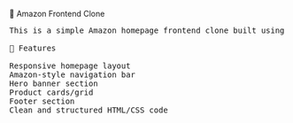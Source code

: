 🛒 Amazon Frontend Clone
<pre>
This is a simple Amazon homepage frontend clone built using only HTML and CSS. The project focuses on recreating the visual layout of Amazon’s website, including the header, navigation bar, banner, and product sections.

📌 Features

Responsive homepage layout
Amazon-style navigation bar
Hero banner section
Product cards/grid
Footer section
Clean and structured HTML/CSS code
</pre>
